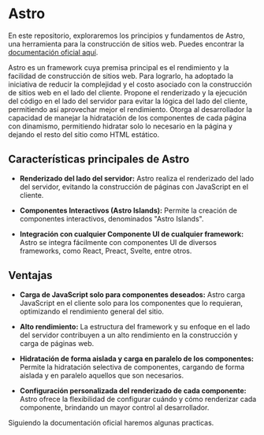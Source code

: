 # Astro

En este repositorio, exploraremos los principios y fundamentos de Astro, una herramienta para la construcción de sitios web. Puedes encontrar la [documentación oficial aquí](https://docs.astro.build/es/getting-started/).

Astro es un framework cuya premisa principal es el rendimiento y la facilidad de construcción de sitios web. Para lograrlo, ha adoptado la iniciativa de reducir la complejidad y el costo asociado con la construcción de sitios web en el lado del cliente. Propone el renderizado y la ejecución del código en el lado del servidor para evitar la lógica del lado del cliente, permitiendo así aprovechar mejor el rendimiento. Otorga al desarrollador la capacidad de manejar la hidratación de los componentes de cada página con dinamismo, permitiendo hidratar solo lo necesario en la página y dejando el resto del sitio como HTML estático.

## Características principales de Astro

- **Renderizado del lado del servidor:** Astro realiza el renderizado del lado del servidor, evitando la construcción de páginas con JavaScript en el cliente.
  
- **Componentes Interactivos (Astro Islands):** Permite la creación de componentes interactivos, denominados "Astro Islands".

- **Integración con cualquier Componente UI de cualquier framework:** Astro se integra fácilmente con componentes UI de diversos frameworks, como React, Preact, Svelte, entre otros.

## Ventajas

- **Carga de JavaScript solo para componentes deseados:** Astro carga JavaScript en el cliente solo para los componentes que lo requieran, optimizando el rendimiento general del sitio.

- **Alto rendimiento:** La estructura del framework y su enfoque en el lado del servidor contribuyen a un alto rendimiento en la construcción y carga de páginas web.

- **Hidratación de forma aislada y carga en paralelo de los componentes:** Permite la hidratación selectiva de componentes, cargando de forma aislada y en paralelo aquellos que son necesarios.

- **Configuración personalizada del renderizado de cada componente:** Astro ofrece la flexibilidad de configurar cuándo y cómo renderizar cada componente, brindando un mayor control al desarrollador.

Siguiendo la documentación oficial haremos algunas practicas.